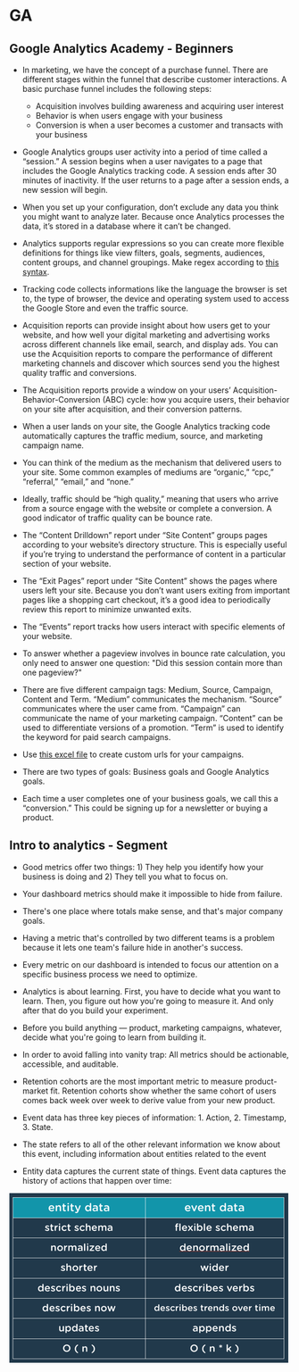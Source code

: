 # GA

## Google Analytics Academy - Beginners

* In marketing, we have the concept of a purchase funnel. There are different stages within the funnel that describe customer interactions. A basic purchase funnel includes the following steps:

  - Acquisition involves building awareness and acquiring user interest
  - Behavior is when users engage with your business
  - Conversion is when a user becomes a customer and transacts with your business

* Google Analytics groups user activity into a period of time called a “session.” A session begins when a user navigates to a page that includes the Google Analytics tracking code. A session ends after 30 minutes of inactivity. If the user returns to a page after a session ends, a new session will begin.

* When you set up your configuration, don’t exclude any data you think you might want to analyze later. Because once Analytics processes the data, it’s stored in a database where it can’t be changed.

* Analytics supports regular expressions so you can create more flexible definitions for things like view filters, goals, segments, audiences, content groups, and channel groupings. Make regex according to [this syntax](https://github.com/google/re2/wiki/Syntax).

* Tracking code collects informations like the language the browser is set to, the type of browser, the device and operating system used to access the Google Store and even the traffic source.

* Acquisition reports can provide insight about how users get to your website, and how well your digital marketing and advertising works across different channels like email, search, and display ads. You can use the Acquisition reports to compare the performance of different marketing channels and discover which sources send you the highest quality traffic and conversions.

* The Acquisition reports provide a window on your users’ Acquisition-Behavior-Conversion (ABC) cycle: how you acquire users, their behavior on your site after acquisition, and their conversion patterns.

* When a user lands on your site, the Google Analytics tracking code automatically captures the traffic medium, source, and marketing campaign name.

* You can think of the medium as the mechanism that delivered users to your site. Some common examples of mediums are “organic,” “cpc,” “referral,” “email,” and “none.”

* Ideally, traffic should be “high quality,” meaning that users who arrive from a source engage with the website or complete a conversion. A good indicator of traffic quality can be bounce rate.

* The “Content Drilldown” report under “Site Content” groups pages according to your website’s directory structure. This is especially useful if you’re trying to understand the performance of content in a particular section of your website.

* The “Exit Pages” report under “Site Content” shows the pages where users left your site. Because you don’t want users exiting from important pages like a shopping cart checkout, it’s a good idea to periodically review this report to minimize unwanted exits.

* The “Events” report tracks how users interact with specific elements of your website.

* To answer whether a pageview involves in bounce rate calculation, you only need to answer one question: "Did this session contain more than one pageview?" 

* There are five different campaign tags: Medium, Source, Campaign, Content and Term. “Medium” communicates the mechanism. “Source” communicates where the user came from. “Campaign” can communicate the name of your marketing campaign. “Content” can be used to differentiate versions of a promotion. “Term” is used to identify the keyword for paid search campaigns.

* Use [this excel file](https://docs.google.com/spreadsheets/d/1qzi-BtJ86JoOlxDlYtuEzP7LYviBl79l_1PR20iQXLA/edit?usp=sharing) to create custom urls for your campaigns. 

* There are two types of goals: Business goals and Google Analytics goals. 

* Each time a user completes one of your business goals, we call this a “conversion.” This could be signing up for a newsletter or buying a product.


## Intro to analytics - Segment

* Good metrics offer two things: 1) They help you identify how your business is doing and 2) They tell you what to focus on.

* Your dashboard metrics should make it impossible to hide from failure.

* There's one place where totals make sense, and that's major company goals.

* Having a metric that's controlled by two different teams is a problem because it lets one team's failure hide in another's success.

* Every metric on our dashboard is intended to focus our attention on a specific business process we need to optimize.

* Analytics is about learning. First, you have to decide what you want to learn. Then, you figure out how you're going to measure it. And only after that do you build your experiment.

* Before you build anything — product, marketing campaigns, whatever, decide what you're going to learn from building it.

* In order to avoid falling into vanity trap:  All metrics should be actionable, accessible, and auditable.

* Retention cohorts are the most important metric to measure product-market fit. Retention cohorts show whether the same cohort of users comes back week over week to derive value from your new product.

* Event data has three key pieces of information: 1. Action, 2. Timestamp, 3. State.

*  The state refers to all of the other relevant information we know about this event, including information about entities related to the event

* Entity data captures the current state of things. Event data captures the history of actions that happen over time:

![entity data vs event data source: keen.io/blog](https://github.com/saeed-sufi/GA/blob/main/entity-vs-event.png?raw=true)
